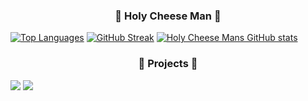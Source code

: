 <h3 align="center">
  🧀 Holy Cheese Man 🧀
</h3>

[![Top Languages](https://github-readme-stats.vercel.app/api/top-langs/?username=holycheeseman&theme=dark&layout=compact&card_width=1000)](https://github.com/holycheeseman/github-readme-stats)
[![GitHub Streak](https://github-readme-streak-stats.herokuapp.com?user=HolyCheeseMan&theme=dark&card_width=1000)](https://git.io/streak-stats)
[![Holy Cheese Mans GitHub stats](https://github-readme-stats.vercel.app/api?username=holycheeseman&theme=dark&card_width=1000)](https://github.com/holycheeseman/github-readme-stats)

<h3 align="center">
  🧀 Projects 🧀
</h3>

[<img src="https://i.imgur.com/0PXigEt.png">](https://github.com/HolyCheeseMan/Cheese-Scripting/blob/Main/README.md)
[<img src="https://i.imgur.com/neg1ODw.png">](https://github.com/HolyCheeseMan/CheeseScriptingPLUS?tab=readme-ov-file)
